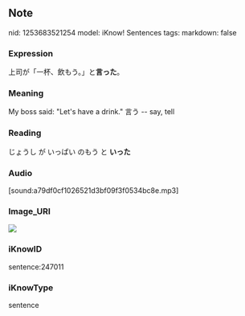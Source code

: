 ## Note
nid: 1253683521254
model: iKnow! Sentences
tags: 
markdown: false

### Expression
上司が「一杯、飲もう。」と<b>言った</b>。

### Meaning
My boss said: "Let's have a drink."
言う -- say, tell

### Reading
じょうし が いっぱい のもう と <b>いった</b>

### Audio
[sound:a79df0cf1026521d3bf09f3f0534bc8e.mp3]

### Image_URI
<img src="5031bf4c94fc6ffda026545821a75ffd.jpg">

### iKnowID
sentence:247011

### iKnowType
sentence
